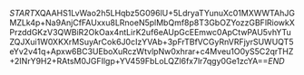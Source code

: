 $START$XQAAHS1LvWao2h5LHqbz5G096lU+5LdryaTYunuXc01MXWWTAhJGMZLk4p+Na9AnjCfFAUxxu8LRnoeN5plMbQmf8p8T3GbOZYozzGBFlRiowkXPrzddGKzV3QWBiR2OkOax4ntLirK2uf6eAUpGcEEmwc0ApCtwPAU5vhYTuZQJXui1W0XKXrMSuyArCok6J0cIzYVAb+3pFrTBfVCGyRnVRFjyrSUWUQT5eYv2v41q+Apxw6BC3UEboXuRczWtvlpNw0xhrar+c4Mveu1O0yS5C2qrTHZ+2INrY9H2+RAtsM0JGFIlgp+YV459FbLoLQZl6fx7lr7qgy0Ge1zcYA==$END$